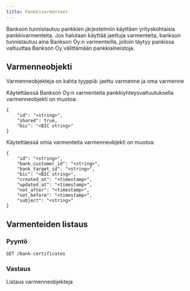 ```yaml
---
title: Pankkivarmenteet
---
```


Bankson tunnistautuu pankkien järjestelmiin käyttäen yrityskohtaisia pankkivarmenteita. Jos halutaan käyttää jaettuja varmenteita, bankson tunnistautuu aina Bankson Oy:n varmenteilla, jolloin täytyy pankissa valtuuttaa Bankson Oy välittämään pankkiaineistoja.

## Varmenneobjekti

Varmenneobjekteja on kahta tyyppiä: jaettu varmenne ja oma varmenne

Käytettäessä Bankson Oy:n varmenteita pankkiyhteysvaltuutuksella varmenneobjekti on muotoa:

```
{
    "id": "<string>",
    "shared": true,
    "bic": "<BIC string>"
}
```

Käytettäessä omia varmenteita varmenneobjekti on muotoa:


```
{
    "id": "<string>",
    "bank_customer_id": "<string>",
    "bank_target_id": "<string>",
    "bic": "<BIC string>",
    "created_at": "<timestamp>",
    "updated_at": "<timestamp>",
    "not_after": "<timestamp>",
    "not_before": "<timestamp>",
    "subject": "<string>"
}
```

## Varmenteiden listaus

### Pyyntö

`GET /bank-certificates`

### Vastaus

Listaus varmenneobjekteja